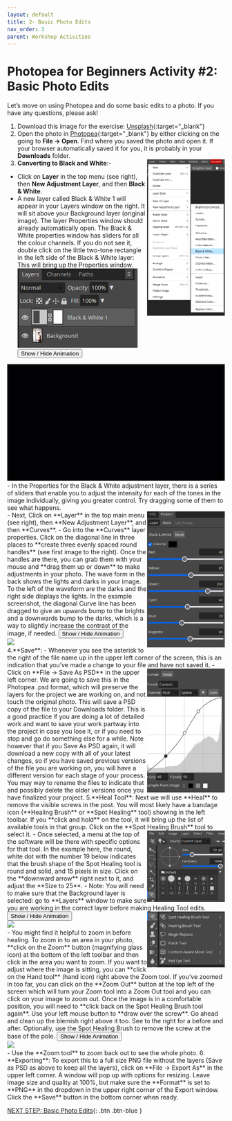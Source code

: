 ```yaml
---
layout: default
title: 2- Basic Photo Edits
nav_order: 3
parent: Workshop Activities
---
```


# Photopea for Beginners Activity #2: Basic Photo Edits
Let’s move on using Photopea and do some basic edits to a photo. If you have any questions, please ask!

1. Download this image for the exercise: [Unsplash](https://unsplash.com/photos/xEX_o0haX6c){:target="_blank"}
2. Open the photo in [Photopea](https://www.photopea.com/){:target="_blank"} by either clicking on the going to **File -> Open**. Find where you saved the photo and open it. If your browser automatically saved it for you, it is probably in your **Downloads** folder.
3. **Converting to Black and White**:- <img src="images/adjustmentlayer.png" style="float:right;width:180px;" alt="Adjustment Layer">
 - Click on **Layer** in the top menu (see right), then **New Adjustment Layer**, and then **Black & White**.
 - A new layer called Black & White 1 will appear in your Layers window on the right. It will sit above your Background layer (original image). The layer Properties window should already automatically open. The Black & White properties window has sliders for all the colour channels. If you do not see it, double click on the little two-tone rectangle in the left side of the Black & White layer: This will bring up the Properties window.<br>
  ![Layers Black and White 1](images/layers.png)
 <button onclick="toggle('gif1')">Show / Hide Animation </button>
 <div id="gif1">
       <img src="images/bw1-photopea.gif">
       </div>
- In the Properties for the Black & White adjustment layer, there is a series of sliders that enable you to adjust the intensity for each of the tones in the image individually, giving you greater control. Try dragging some of them to see what happens.<br>
  <img src="images/blackandwhite.png" style="float:right;width:180px;" alt="Properties Black and White Slider">
- Next, Click on **Layer** in the top main menu (see right), then **New Adjustment Layer**, and then **Curves**.
- Go into the **Curves** layer properties. Click on the diagonal line in three places to **create three evenly spaced round handles** (see first image to the right). Once the handles are there, you can grab them with your mouse and **drag them up or down** to make adjustments in your photo. The wave form in the back shows the lights and darks in your image. To the left of the waveform are the darks and the right side displays the lights. In the example screenshot, the diagonal Curve line has been dragged to give an upwards bump to the brights and a downwards bump to the darks, which is a way to slightly increase the contrast of the image, if needed.
<button onclick="toggle('gif2')">Show / Hide Animation </button>
<div id="gif2">
      <img src="images/new-bpe2.gif">
      </div>
4.**Save**:
- Whenever you see the asterisk to the right of the file name up in the upper left corner of the screen, this is an indication that you’ve made a change to your file and have not saved it.
 <img src="images/curves.png" style="float:right;width:180px;" alt="Curves">
- Click on **File -> Save As PSD** in the upper left corner. We are going to save this in the Photopea .psd format, which will preserve the layers for the project we are working on, and not touch the original photo. This will save a PSD copy of the file to your Downloads folder. This is a good practice if you are doing a lot of detailed work and want to save your work partway into the project in case you lose it, or if you need to stop and go do something else for a while. Note however that if you Save As PSD again, it will download a new copy with all of your latest changes, so if you have saved previous versions of the file you are working on, you will have a different version for each stage of your process. You may way to rename the files to indicate that and possibly delete the older versions once you have finalized your project. 
5.**Heal Tool**: Next we will use **Heal** to remove the visible screws in the post.
You will most likely have a bandage icon (**Healing Brush** or **Spot Healing** tool) showing in the left toolbar. If you **click and hold** on the tool, it will bring up the list of available tools in that group. Click on the **Spot Healing Brush** tool to select it.
<img src="images/healingbrushes.png" style="float:right;width:180px;" alt="Healing Brushes tool">
- Once selected, a menu at the top of the software will be there with specific options for that tool. In the example here, the round, white dot with the number 19 below indicates that the brush shape of the Spot Healing tool is round and solid, and 15 pixels in size. Click on the **downward arrow** right next to it, and adjust the **Size to 25**.
- Note: You will need to make sure that the Background layer is selected: go to **Layers** window to make sure you are working in the correct layer before making Healing Tool edits.
<img src="images/spothealing.png" style="float:right;width:180px;" alt="Spot healingbrush">
<button onclick="toggle('gif3')">Show / Hide Animation </button>
<div id="gif3">
      <img src="images/heal-tool.gif">
      </div>
-  You might find it helpful to zoom in before healing. To zoom in to an area in your photo, **click on the Zoom** button (magnifying glass icon) at the bottom of the left toolbar and then click in the area you want to zoom. If you want to adjust where the image is sitting, you can **click on the Hand tool** (hand icon) right above the Zoom tool. If you’ve zoomed in too far, you can click on the **Zoom Out** button at the top left of the screen which will turn your Zoom tool into a Zoom Out tool and you can click on your image to zoom out. Once the image is in a comfortable position, you will need to **click back on the Spot Healing Brush tool again**. Use your left mouse button to **draw over the screw**. Go ahead and clean up the blemish right above it too. See to the right for a before and after.  Optionally, use the Spot Healing Brush to remove the screw at the base of the pole.
<button onclick="toggle('gif4')">Show / Hide Animation </button>
<div id="gif4">
      <img src="images/spot-brush.gif">
      </div>
- Use the **Zoom tool** to zoom back out to see the whole photo. 
6. **Exporting**:
To export this to a full size PNG file without the layers (Save as PSD as above to keep all the layers), click on **File -> Export As** in the upper left corner. A window will pop up with options for resizing. Leave image size and quality at 100%,  but make sure the **Format** is set to **PNG** in the dropdown in the upper right corner of the Export window. Click the **Save** button in the bottom corner when ready.

<script>  

    function toggle(input) {
        var x = document.getElementById(input);
        if (x.style.display === "none") {
            x.style.display = "block";
        } else {
            x.style.display = "none";
        }
    }
</script>

[NEXT STEP: Basic Photo Edits](image-dimensions.html){: .btn .btn-blue }

